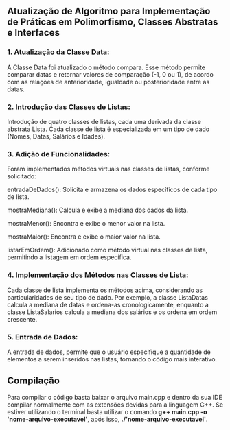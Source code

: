 ## Atualização de Algoritmo para Implementação de Práticas em Polimorfismo, Classes Abstratas e Interfaces


### 1. Atualização da Classe Data:

A Classe Data foi atualizado o método compara. Esse método permite comparar datas e retornar valores de comparação (-1, 0 ou 1), de acordo com as relações de anterioridade, igualdade ou posterioridade entre as datas.

### 2. Introdução das Classes de Listas:

Introdução de quatro classes de listas, cada uma derivada da classe abstrata Lista. Cada classe de lista é especializada em um tipo de dado (Nomes, Datas, Salários e Idades).

### 3. Adição de Funcionalidades:

Foram implementados métodos virtuais nas classes de listas, conforme solicitado:

entradaDeDados(): Solicita e armazena os dados específicos de cada tipo de lista.

mostraMediana(): Calcula e exibe a mediana dos dados da lista.

mostraMenor(): Encontra e exibe o menor valor na lista.

mostraMaior(): Encontra e exibe o maior valor na lista.

listarEmOrdem(): Adicionado como método virtual nas classes de lista, permitindo a listagem em ordem específica.

### 4. Implementação dos Métodos nas Classes de Lista:

Cada classe de lista implementa os métodos acima, considerando as particularidades de seu tipo de dado. Por exemplo, a classe ListaDatas calcula a mediana de datas e ordena-as cronologicamente, enquanto a classe ListaSalarios calcula a mediana dos salários e os ordena em ordem crescente.

### 5. Entrada de Dados:

A entrada de dados, permite que o usuário especifique a quantidade de elementos a serem inseridos nas listas, tornando o código mais interativo.

## Compilação

Para compilar o código basta baixar o arquivo main.cpp e dentro da sua IDE compilar normalmente com as extensões devidas para a linguagem C++.
Se estiver utilizando o terminal basta utilizar o comando <strong>g++ main.cpp -o 'nome-arquivo-executavel'</strong>, após isso, <strong>./'nome-arquivo-executavel'</strong>.

